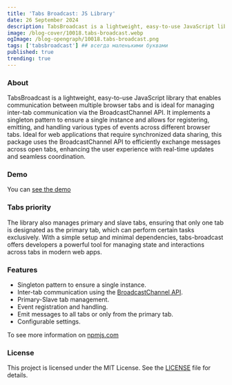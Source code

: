 ```yaml
---
title: 'Tabs Broadcast: JS Library'
date: 26 September 2024
description: TabsBroadcast is a lightweight, easy-to-use JavaScript library that enables communication between multiple browser tabs.
image: /blog-cover/10018.tabs-broadcast.webp
ogImage: /blog-opengraph/10018.tabs-broadcast.png
tags: ['tabsbroadcast'] ## всегда маленькими буквами
published: true
trending: true
---
```


### About

TabsBroadcast is a lightweight, easy-to-use JavaScript library that enables communication between multiple browser tabs and is ideal for managing inter-tab communication via the BroadcastChannel API. It implements a singleton pattern to ensure a single instance and allows for registering, emitting, and handling various types of events across different browser tabs. Ideal for web applications that require synchronized data sharing, this package uses the BroadcastChannel API to efficiently exchange messages across open tabs, enhancing the user experience with real-time updates and seamless coordination.

### Demo

You can [see the demo](https://tabs-broadcast.ravy.pro/)

### Tabs priority

The library also manages primary and slave tabs, ensuring that only one tab is designated as the primary tab, which can perform certain tasks exclusively. With a simple setup and minimal dependencies, tabs-broadcast offers developers a powerful tool for managing state and interactions across tabs in modern web apps.

### Features

- Singleton pattern to ensure a single instance.
- Inter-tab communication using the [BroadcastChannel API](https://developer.mozilla.org/en-US/docs/Web/API/Broadcast_Channel_API).
- Primary-Slave tab management.
- Event registration and handling.
- Emit messages to all tabs or only from the primary tab.
- Configurable settings.

To see more information on [npmjs.com](https://www.npmjs.com/package/tabs-broadcast/)

### License

This project is licensed under the MIT License. See the [LICENSE](https://github.com/Rovniy/tabs-broadcast/blob/master/LICENSE) file for details.
